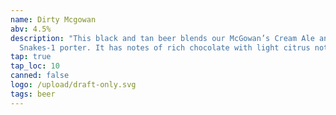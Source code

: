 ```yaml
---
name: Dirty Mcgowan
abv: 4.5%
description: "This black and tan beer blends our McGowan’s Cream Ale and
  Snakes-1 porter. It has notes of rich chocolate with light citrus notes. "
tap: true
tap_loc: 10
canned: false
logo: /upload/draft-only.svg
tags: beer
---
```

